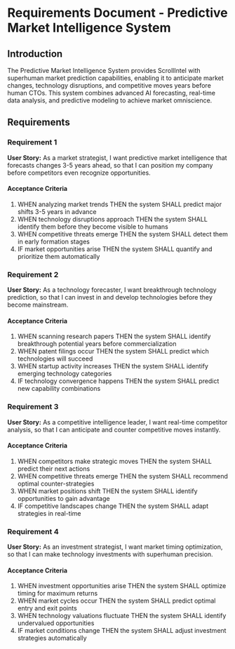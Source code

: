 # Requirements Document - Predictive Market Intelligence System

## Introduction

The Predictive Market Intelligence System provides ScrollIntel with superhuman market prediction capabilities, enabling it to anticipate market changes, technology disruptions, and competitive moves years before human CTOs. This system combines advanced AI forecasting, real-time data analysis, and predictive modeling to achieve market omniscience.

## Requirements

### Requirement 1

**User Story:** As a market strategist, I want predictive market intelligence that forecasts changes 3-5 years ahead, so that I can position my company before competitors even recognize opportunities.

#### Acceptance Criteria

1. WHEN analyzing market trends THEN the system SHALL predict major shifts 3-5 years in advance
2. WHEN technology disruptions approach THEN the system SHALL identify them before they become visible to humans
3. WHEN competitive threats emerge THEN the system SHALL detect them in early formation stages
4. IF market opportunities arise THEN the system SHALL quantify and prioritize them automatically

### Requirement 2

**User Story:** As a technology forecaster, I want breakthrough technology prediction, so that I can invest in and develop technologies before they become mainstream.

#### Acceptance Criteria

1. WHEN scanning research papers THEN the system SHALL identify breakthrough potential years before commercialization
2. WHEN patent filings occur THEN the system SHALL predict which technologies will succeed
3. WHEN startup activity increases THEN the system SHALL identify emerging technology categories
4. IF technology convergence happens THEN the system SHALL predict new capability combinations

### Requirement 3

**User Story:** As a competitive intelligence leader, I want real-time competitor analysis, so that I can anticipate and counter competitive moves instantly.

#### Acceptance Criteria

1. WHEN competitors make strategic moves THEN the system SHALL predict their next actions
2. WHEN competitive threats emerge THEN the system SHALL recommend optimal counter-strategies
3. WHEN market positions shift THEN the system SHALL identify opportunities to gain advantage
4. IF competitive landscapes change THEN the system SHALL adapt strategies in real-time

### Requirement 4

**User Story:** As an investment strategist, I want market timing optimization, so that I can make technology investments with superhuman precision.

#### Acceptance Criteria

1. WHEN investment opportunities arise THEN the system SHALL optimize timing for maximum returns
2. WHEN market cycles occur THEN the system SHALL predict optimal entry and exit points
3. WHEN technology valuations fluctuate THEN the system SHALL identify undervalued opportunities
4. IF market conditions change THEN the system SHALL adjust investment strategies automatically